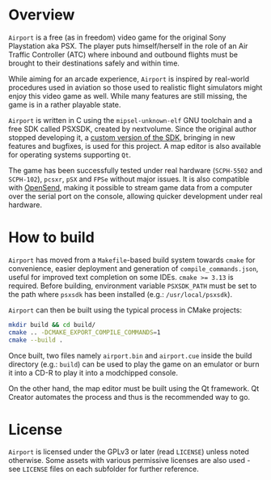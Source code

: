 # Overview
`Airport` is a free (as in freedom) video game for the original Sony
Playstation aka PSX. The player puts himself/herself in the role of an Air
Traffic Controller (ATC) where inbound and outbound flights must be brought to
their destinations safely and within time.

While aiming for an arcade experience, `Airport` is inspired by real-world
procedures used in aviation so those used to realistic flight simulators might
enjoy this video game as well. While many features are still missing, the game
is in a rather playable state.

`Airport` is written in C using the `mipsel-unknown-elf` GNU toolchain and a
free SDK called PSXSDK, created by nextvolume. Since the original author stopped
developing it, a [custom version of the SDK](https://github.com/XaviDCR92/psxsdk),
bringing in new features and bugfixes, is used for this project. A map editor
is also available for operating systems supporting `Qt`.

The game has been successfully tested under real hardware (`SCPH-5502` and
`SCPH-102`), `pcsxr`, `pSX` and `FPSe` without major issues. It is also
compatible with [OpenSend](https://github.com/XaviDCR92/OpenSend), making it
possible to stream game data from a computer over the serial port on the
console, allowing quicker development under real hardware.

# How to build
`Airport` has moved from a `Makefile`-based build system towards `cmake` for
convenience, easier deployment and generation of `compile_commands.json`,
useful for improved text completion on some IDEs. `cmake >= 3.13` is required.
Before building, environment variable `PSXSDK_PATH` must be set to the path
where `psxsdk` has been installed (e.g.: `/usr/local/psxsdk`).

`Airport` can then be built using the typical process in CMake projects:

```sh
mkdir build && cd build/
cmake .. -DCMAKE_EXPORT_COMPILE_COMMANDS=1
cmake --build .
```

Once built, two files namely `airport.bin` and `airport.cue` inside the build
directory (e.g.: `build`) can be used to play the game on an emulator or burn
it into a CD-R to play it into a modchipped console.

On the other hand, the map editor must be built using the Qt framework. Qt
Creator automates the process and thus is the recommended way to go.

# License
`Airport` is licensed under the GPLv3 or later (read `LICENSE`) unless noted
otherwise. Some assets with various permissive licenses are also used - see
`LICENSE` files on each subfolder for further reference.
